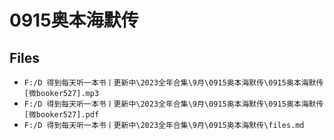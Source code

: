 # 0915奥本海默传

## Files

- `F:/D 得到每天听一本书丨更新中\2023全年合集\9月\0915奥本海默传\0915奥本海默传[微booker527].mp3`
- `F:/D 得到每天听一本书丨更新中\2023全年合集\9月\0915奥本海默传\0915奥本海默传[微booker527].pdf`
- `F:/D 得到每天听一本书丨更新中\2023全年合集\9月\0915奥本海默传\files.md`
